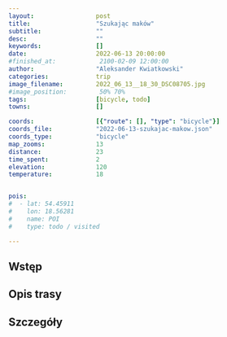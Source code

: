 ```yaml
---
layout:                 post
title:                  "Szukając maków"
subtitle:               ""
desc:                   ""
keywords:               []
date:                   2022-06-13 20:00:00
#finished_at:            2100-02-09 12:00:00
author:                 "Aleksander Kwiatkowski"
categories:             trip
image_filename:         2022_06_13__18_30_DSC08705.jpg
#image_position:         50% 70%
tags:                   [bicycle, todo]
towns:                  []

coords:                 [{"route": [], "type": "bicycle"}]
coords_file:            "2022-06-13-szukajac-makow.json"
coords_type:            "bicycle"
map_zooms:              13
distance:               23
time_spent:             2
elevation:              120
temperature:            18


pois:
#  - lat: 54.45911
#    lon: 18.56281
#    name: POI
#    type: todo / visited

---
```



## Wstęp

## Opis trasy

<div class='strava-embed-placeholder' data-embed-type='activity' data-embed-id='7303442692'></div><script src='https://strava-embeds.com/embed.js'></script>

## Szczegóły

